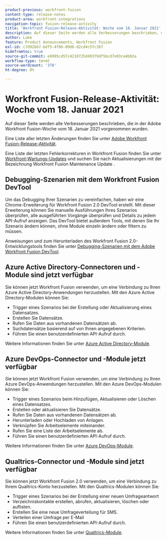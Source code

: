 ```yaml
---
product-previous: workfront-fusion
content-type: release-notes
product-area: workfront-integrations
navigation-topic: fusion-release-activity
title: 'Workfront Fusion-Release-Aktivität: Woche vom 18. Januar 2021'''
description: Auf dieser Seite werden alle Verbesserungen beschrieben, die in der Adobe Workfront Fusion-Woche vom 18. Januar 2021 vorgenommen wurden.
author: Luke
feature: Product Announcements, Workfront Fusion
exl-id: c7d92bb7-bdf5-4f8b-89d6-d2cd4c5fc3b7
hidefromtoc: true
source-git-commit: e6995cd57c4210725d49379df5bcd7e93ce4b02a
workflow-type: tm+mt
source-wordcount: '378'
ht-degree: 0%

---
```


# Workfront Fusion-Release-Aktivität: Woche vom 18. Januar 2021

Auf dieser Seite werden alle Verbesserungen beschrieben, die in der Adobe Workfront Fusion-Woche vom 18. Januar 2021 vorgenommen wurden.

Eine Liste aller letzten Änderungen finden Sie unter [Adobe Workfront Fusion-Release-Aktivität](../../../product-announcements/product-releases/fusion-release-activity/fusion-release-activity.md).

Eine Liste der letzten Fehlerkorrekturen in Workfront Fusion finden Sie unter [Workfront-Wartungs-Updates](https://experienceleague.adobe.com/docs/workfront-known-issues/releases/current-updates.html) und suchen Sie nach Aktualisierungen mit der Bezeichnung Workfront Fusion Maintenance Update .

## Debugging-Szenarien mit dem Workfront Fusion DevTool

Um das Debugging Ihrer Szenarien zu vereinfachen, haben wir eine Chrome-Erweiterung für Workfront Fusion 2.0 DevTool erstellt. Mit dieser Erweiterung können Sie manuelle Ausführungen Ihres Szenarios überprüfen, alle ausgeführten Vorgänge überprüfen und Details zu jedem API-Aufruf anzeigen. Das DevTool bietet außerdem Tools, mit denen Sie Ihr Szenario ändern können, ohne Module einzeln ändern oder filtern zu müssen.

Anweisungen und zum Herunterladen des Workfront Fusion 2.0-Entwicklungstools finden Sie unter [Debugging-Szenarien mit dem Adobe Workfront Fusion DevTool](../../../workfront-fusion/scenarios/debug-scenarios-with-dev-tool.md).

## Azure Active Directory-Connectoren und -Module sind jetzt verfügbar

Sie können jetzt Workfront Fusion verwenden, um eine Verbindung zu Ihren Azure Active Directory-Anwendungen herzustellen. Mit den Azure Active Directory-Modulen können Sie:

* Trigger eines Szenarios bei der Erstellung oder Aktualisierung eines Datensatzes.
* Erstellen Sie Datensätze.
* Rufen Sie Daten aus vorhandenen Datensätzen ab.
* Suchdatensätze basierend auf von Ihnen angegebenen Kriterien.
* Führen Sie einen benutzerdefinierten API-Aufruf durch.

Weitere Informationen finden Sie unter [Azure Active Directory-Module](../../../workfront-fusion/apps-and-their-modules/azure-ad-modules.md).

## Azure DevOps-Connector und -Module jetzt verfügbar

Sie können jetzt Workfront Fusion verwenden, um eine Verbindung zu Ihren Azure DevOps-Anwendungen herzustellen. Mit den Azure DevOps-Modulen können Sie:

* Trigger eines Szenarios beim Hinzufügen, Aktualisieren oder Löschen eines Datensatzes.
* Erstellen oder aktualisieren Sie Datensätze.
* Rufen Sie Daten aus vorhandenen Datensätzen ab.
* Herunterladen oder Hochladen von Anlagen.
* Verknüpfen Sie Arbeitselemente miteinander.
* Rufen Sie eine Liste der Arbeitselemente ab.
* Führen Sie einen benutzerdefinierten API-Aufruf durch.

Weitere Informationen finden Sie unter [Azure DevOps-Module](../../../workfront-fusion/apps-and-their-modules/azure-dev-ops.md).

## Qualtrics-Connector und -Module sind jetzt verfügbar

Sie können jetzt Workfront Fusion 2.0 verwenden, um eine Verbindung zu Ihrem Qualtrics-Konto herzustellen. Mit den Qualtrics-Modulen können Sie:

* Trigger eines Szenarios bei der Erstellung einer neuen Umfrageantwort
* Verzeichniskontakte erstellen, abrufen, aktualisieren, löschen oder auflisten.
* Erstellen Sie eine neue Umfrageverteilung für SMS.
* Verteilen einer Umfrage per E-Mail
* Führen Sie einen benutzerdefinierten API-Aufruf durch.

Weitere Informationen finden Sie unter [Qualtrics-Module](../../../workfront-fusion/apps-and-their-modules/qualtrics-modules.md).
